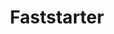 ---
title: Faststarter
description: Easy way to track slp transaction and token in bitcoin cash
image: /media_upload/faststarter.png
order: 3
flags:
  - Solidty
  - Nuxtjs
url: https://faststarter.salemkode.com/
---